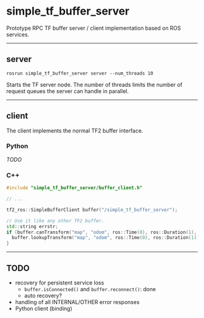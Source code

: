 # simple_tf_buffer_server

Prototype RPC TF buffer server / client implementation based on ROS services.

---
## server

```
rosrun simple_tf_buffer_server server --num_threads 10
```

Starts the TF server node. The number of threads limits the number of request queues the server can handle in parallel.

---
## client

The client implements the normal TF2 buffer interface.

### Python

*TODO*

### C++

```cpp
#include "simple_tf_buffer_server/buffer_client.h"

// ...

tf2_ros::SimpleBufferClient buffer("/simple_tf_buffer_server");

// Use it like any other TF2 buffer.
std::string errstr;
if (buffer.canTransform("map", "odom", ros::Time(0), ros::Duration(1), &errstr)) {
  buffer.lookupTransform("map", "odom", ros::Time(0), ros::Duration(1));
}

```

---
## TODO

* recovery for persistent service loss
  * `buffer.isConnected()` and `buffer.reconnect()`: done
  * auto recovery?
* handling of all INTERNAL/OTHER error responses
* Python client (binding)
